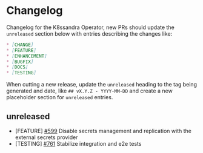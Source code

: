 # Changelog

Changelog for the K8ssandra Operator, new PRs should update the `unreleased` section below with entries describing the changes like:

```markdown
* [CHANGE]
* [FEATURE]
* [ENHANCEMENT]
* [BUGFIX]
* [DOCS]
* [TESTING]
```

When cutting a new release, update the `unreleased` heading to the tag being generated and date, like `## vX.Y.Z - YYYY-MM-DD` and create a new placeholder section for  `unreleased` entries.

## unreleased

* [FEATURE] [#599](https://github.com/k8ssandra/k8ssandra-operator/issues/600) Disable secrets management and replication with the external secrets provider
* [TESTING] [#761](https://github.com/k8ssandra/k8ssandra-operator/issues/761) Stabilize integration and e2e tests
